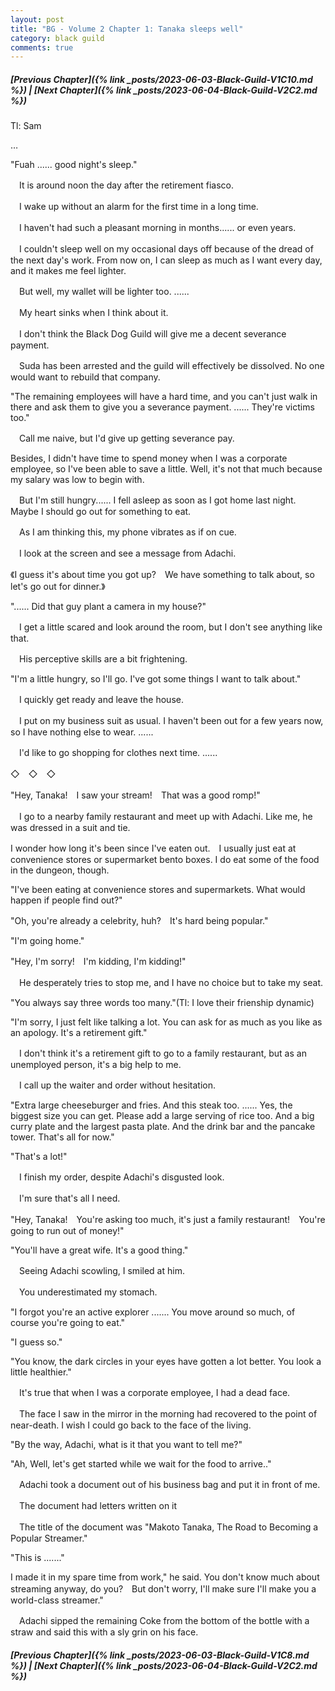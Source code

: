 ```yaml
---
layout: post
title: "BG - Volume 2 Chapter 1: Tanaka sleeps well"
category: black guild
comments: true
---
```


##### [Previous Chapter]({% link _posts/2023-06-03-Black-Guild-V1C10.md %}) \| [Next Chapter]({% link _posts/2023-06-04-Black-Guild-V2C2.md %}) 


Tl: Sam

…


"Fuah ...... good night's sleep."

　It is around noon the day after the retirement fiasco.

　I wake up without an alarm for the first time in a long time.


　I haven't had such a pleasant morning in months...... or even years.
<!--more-->

　I couldn't sleep well on my occasional days off because of the dread of the next day's work. From now on, I can sleep as much as I want every day, and it makes me feel lighter.


　But well, my wallet will be lighter too. ......


　My heart sinks when I think about it.

　I don't think the Black Dog Guild will give me a decent severance payment.

　Suda has been arrested and the guild will effectively be dissolved. No one would want to rebuild that company.


"The remaining employees will have a hard time, and you can't just walk in there and ask them to give you a severance payment. ...... They're victims too."


　Call me naive, but I'd give up getting severance pay.

Besides, I didn't have time to spend money when I was a corporate employee, so I've been able to save a little. Well, it's not that much because my salary was low to begin with.


　But I'm still hungry...... I fell asleep as soon as I got home last night. Maybe I should go out for something to eat.


　As I am thinking this, my phone vibrates as if on cue.

　I look at the screen and see a message from Adachi.


《I guess it's about time you got up?　We have something to talk about, so let's go out for dinner.》



"...... Did that guy plant a camera in my house?"


　I get a little scared and look around the room, but I don't see anything like that.

　His perceptive skills are a bit frightening.


"I'm a little hungry, so I'll go. I've got some things I want to talk about."


　I quickly get ready and leave the house.

　I put on my business suit as usual. I haven't been out for a few years now, so I have nothing else to wear. ......


　I'd like to go shopping for clothes next time. ......


◇　◇　◇


"Hey, Tanaka!　I saw your stream!　That was a good romp!"


　I go to a nearby family restaurant and meet up with Adachi. Like me, he was dressed in a suit and tie.

I wonder how long it's been since I've eaten out.　I usually just eat at convenience stores or supermarket bento boxes. I do eat some of the food in the dungeon, though.


"I've been eating at convenience stores and supermarkets. What would happen if people find out?"

"Oh, you're already a celebrity, huh?　It's hard being popular."

"I'm going home."

"Hey, I'm sorry!　I'm kidding, I'm kidding!"


　He desperately tries to stop me, and I have no choice but to take my seat.


"You always say three words too many."(Tl: I love their frienship dynamic)

"I'm sorry, I just felt like talking a lot. You can ask for as much as you like as an apology. It's a retirement gift."


　I don't think it's a retirement gift to go to a family restaurant, but as an unemployed person, it's a big help to me.

　I call up the waiter and order without hesitation.


"Extra large cheeseburger and fries. And this steak too. ...... Yes, the biggest size you can get. Please add a large serving of rice too. And a big curry plate and the largest pasta plate. And the drink bar and the pancake tower. That's all for now."

"That's a lot!"


　I finish my order, despite Adachi's disgusted look.

　I'm sure that's all I need.


"Hey, Tanaka!　You're asking too much, it's just a family restaurant!　You're going to run out of money!"

"You'll have a great wife. It's a good thing."


　Seeing Adachi scowling, I smiled at him.

　You underestimated my stomach.


"I forgot you're an active explorer ....... You move around so much, of course you're going to eat."

"I guess so."

"You know, the dark circles in your eyes have gotten a lot better. You look a little healthier."


　It's true that when I was a corporate employee, I had a dead face.

　The face I saw in the mirror in the morning had recovered to the point of near-death. I wish I could go back to the face of the living.


"By the way, Adachi, what is it that you want to tell me?"

"Ah, Well, let's get started while we wait for the food to arrive.."


　Adachi took a document out of his business bag and put it in front of me.

　The document had letters written on it


　The title of the document was "Makoto Tanaka, The Road to Becoming a Popular Streamer."


"This is ......."

I made it in my spare time from work," he said. You don't know much about streaming anyway, do you?　But don't worry, I'll make sure I'll make you a world-class streamer."


　Adachi sipped the remaining Coke from the bottom of the bottle with a straw and said this with a sly grin on his face.



##### [Previous Chapter]({% link _posts/2023-06-03-Black-Guild-V1C8.md %}) \| [Next Chapter]({% link _posts/2023-06-04-Black-Guild-V2C2.md %}) 